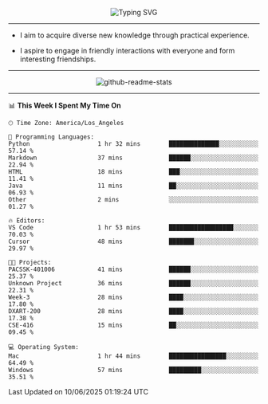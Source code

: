 <p align="center">
  <img src="https://readme-typing-svg.demolab.com?font=Fira+Code&weight=500&size=32&duration=2500&pause=1600&center=true&vCenter=true&random=false&width=1024&height=64&lines=Hi+there+%F0%9F%91%8B;I'm+delighted+you+could+make+it+here+%F0%9F%8E%89;I'm+Harry%2C+a+college+student+still+finding+my+way" alt="Typing SVG" />
</p>


---


- I aim to acquire diverse new knowledge through practical experience.

- I aspire to engage in friendly interactions with everyone and form interesting friendships.


---


<p align="center">
  <img src="https://github-readme-stats.vercel.app/api?username=Harry-Jing&show_icons=true" alt="github-readme-stats"/>
</p>


---

<!--START_SECTION:waka-->
📊 **This Week I Spent My Time On** 

```text
🕑︎ Time Zone: America/Los_Angeles

💬 Programming Languages: 
Python                   1 hr 32 mins        ██████████████░░░░░░░░░░░   57.14 % 
Markdown                 37 mins             ██████░░░░░░░░░░░░░░░░░░░   22.94 % 
HTML                     18 mins             ███░░░░░░░░░░░░░░░░░░░░░░   11.41 % 
Java                     11 mins             ██░░░░░░░░░░░░░░░░░░░░░░░   06.93 % 
Other                    2 mins              ░░░░░░░░░░░░░░░░░░░░░░░░░   01.27 % 

🔥 Editors: 
VS Code                  1 hr 53 mins        ██████████████████░░░░░░░   70.03 % 
Cursor                   48 mins             ███████░░░░░░░░░░░░░░░░░░   29.97 % 

🐱‍💻 Projects: 
PACSSK-401006            41 mins             ██████░░░░░░░░░░░░░░░░░░░   25.37 % 
Unknown Project          36 mins             ██████░░░░░░░░░░░░░░░░░░░   22.31 % 
Week-3                   28 mins             ████░░░░░░░░░░░░░░░░░░░░░   17.80 % 
DXART-200                28 mins             ████░░░░░░░░░░░░░░░░░░░░░   17.38 % 
CSE-416                  15 mins             ██░░░░░░░░░░░░░░░░░░░░░░░   09.45 % 

💻 Operating System: 
Mac                      1 hr 44 mins        ████████████████░░░░░░░░░   64.49 % 
Windows                  57 mins             █████████░░░░░░░░░░░░░░░░   35.51 % 
```


 Last Updated on 10/06/2025 01:19:24 UTC
<!--END_SECTION:waka-->
